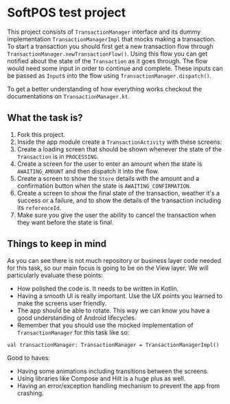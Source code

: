 # SoftPOS test project
This project consists of `TransactionManager` interface and its dummy implementation `TransactionManagerImpl`
that mocks making a transaction.
To start a transaction you should first get a new transaction flow through `TransactionManager.newTransactionFlow()`.
Using this flow you can get notified about the state of the `Transaction` as it goes through.
The flow would need some input in order to continue and complete. These inputs can be passed as `Input`s into the flow using `TransactionManager.dispatch()`.

To get a better understanding of how everything works checkout the documentations on `TransactionManager.kt`.

## What the task is?
1. Fork this project.
2. Inside the app module create a `TransactionActivity` with these screens:
3. Create a loading screen that should be shown whenever the state of the `Transaction` is in `PROCESSING`.
4. Create a screen for the user to enter an amount when the state is `AWAITING_AMOUNT` and then dispatch it into the flow.
5. Create a screen to show the `Store` details with the amount and a confirmation button when the state is `AWAITING_CONFIRMATION`.
6. Create a screen to show the final state of the transaction, weather it's a success or a failure, and to show the details of the transaction including its `referenceId`.
7. Make sure you give the user the ability to cancel the transaction when they want before the state is final.

## Things to keep in mind
As you can see there is not much repository or business layer code needed for this task, so our main focus
is going to be on the View layer. We will particularly evaluate these points:
- How polished the code is. It needs to be written in Kotlin.
- Having a smooth UI is really important. Use the UX points you learned to make the screens user friendly.
- The app should be able to rotate. This way we can know you have a good understanding of Android lifecycles.
- Remember that you should use the mocked implementation of `TransactionManager` for this task like so:
```
val transactionManager: TransactionManager = TransactionManagerImpl()
```

Good to haves:
- Having some animations including transitions between the screens.
- Using libraries like Compose and Hilt is a huge plus as well.
- Having an error/exception handling mechanism to prevent the app from crashing.

